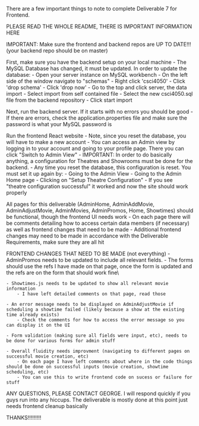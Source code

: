 There are a few important things to note to complete Deliverable 7 for Frontend.

PLEASE READ THE WHOLE README, THERE IS IMPORTANT INFORMATION HERE

IMPORTANT: Make sure the frontend and backend repos are UP TO DATE!!! (your backend repo should be on master)

First, make sure you have the backend setup on your local machine
    - The MySQL Database has changed, it must be updated.
    In order to update the database:
        - Open your server instance on MySQL workbench
        - On the left side of the window navigate to "schemas"
            - Right click 'csci4050'
            - Click 'drop schema'
            - Click 'drop now'
        - Go to the top and click server, the data import
            - Select import from self contained file
            - Select the new csci4050.sql file from the backend repository
            - Click start import


Next, run the backend server. If it starts with no errors you should be good
    - If there are errors, check the application.properties file and make sure the password is what your MySQL password is

Run the frontend React website
    - Note, since you reset the database, you will have to make a new account
    - You can access an Admin view by logging in to your account and going to your profile page. There you can click "Switch to Admin View"
    - IMPORTANT: In order to do basically anything, a configuration for Theatres and Showrooms must be done for the backend.
        - Any time you reset the database, this configuration is reset. You must set it up again by:
            - Going to the Admin View
            - Going to the Admin Home page
            - Clicking on "Setup Theatre Configuration"
        - If you see "theatre configuration successful" it worked and now the site should work properly

All pages for this deliverable (AdminHome, AdminAddMovie, AdminAdjustMovie, AdminMovies, AdminPromos, Home, Showtimes) should be functional, though the frontend UI needs work
    - On each page there will be comments detailing how to access certain data members (if necessary) as well as frontend changes that need to be made
        - Additional frontend changes may need to be made in accordance with the Deliverable Requirements, make sure they are all hit

FRONTEND CHANGES THAT NEED TO BE MADE (not everything)
    - AdminPromos needs to be updated to include all relevant fields.
        - The forms should use the refs I have made on that page, once the form is updated and the refs are on the form that should work fine\

    - Showtimes.js needs to be updated to show all relevant movie information
        - I have left detailed comments on that page, read those

    - An error message needs to be displayed on AdminAdjustMovie if scheduling a showtime failed (likely because a show at the existing time already exists)
        - Check the comments for how to access the error message so you can display it on the UI

    - Form validation (making sure all fields were input, etc), needs to be done for various forms for admin stuff

    - Overall fluidity needs improvment (navigating to different pages on successful movie creation, etc)
        - On each page I have left comments about where in the code things should be done on successful inputs (movie creation, showtime scheduling, etc)
        - You can use this to write frontend code on sucess or failure for stuff

ANY QUESTIONS, PLEASE CONTACT GEORGE. I will respond quickly if you guys run into any hiccups. The deliverable is mostly done at this point just needs frontend cleanup basically

THANKS!!!!!!!!!